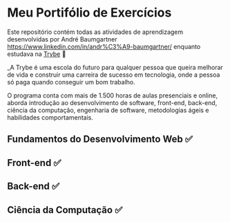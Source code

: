 # Meu Portifólio de Exercícios

Este repositório contém todas as atividades de aprendizagem desenvolvidas por André Baumgartner <https://www.linkedin.com/in/andr%C3%A9-baumgartner/> enquanto estudava na [Trybe](https://www.betrybe.com/) 🚀

_A Trybe é uma escola do futuro para qualquer pessoa que queira melhorar de vida e construir uma carreira de sucesso em tecnologia, onde a pessoa só paga quando conseguir um bom trabalho.

O programa conta com mais de 1.500 horas de aulas presenciais e online, aborda introdução ao desenvolvimento de software, front-end, back-end, ciência da computação, engenharia de software, metodologias ágeis e habilidades comportamentais.

## Fundamentos do Desenvolvimento Web ✅

## Front-end ✅

## Back-end ✅

## Ciência da Computação ✅
